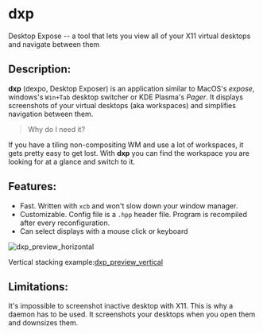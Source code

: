 # dxp

Desktop Expose -- a tool that lets you view all of your X11 virtual desktops
and navigate between them

## Description:

**dxp** (dexpo, Desktop Exposer) is an application similar to MacOS's _expose_,
windows's `Win+Tab` desktop switcher or KDE Plasma's _Pager_. It displays
screenshots of your virtual desktops (aka workspaces) and simplifies navigation
between them.

> Why do I need it?

If you have a tiling non-compositing WM and use a lot of workspaces, it gets
pretty easy to get lost. With **dxp** you can find the workspace you are
looking for at a glance and switch to it.

## Features:

-   Fast. Written with `xcb` and won't slow down your window manager.
-   Customizable. Config file is a `.hpp` header file. Program is recompiled after every reconfiguration.
-   Can select displays with a mouse click or keyboard

![dxp_preview_horizontal](https://user-images.githubusercontent.com/47359245/120087036-40b02580-c0ed-11eb-8181-d43d82420a2f.png)

Vertical stacking
example:[dxp_preview_vertical](https://user-images.githubusercontent.com/47359245/120087034-3db53500-c0ed-11eb-8071-0b7d536d7ea3.png)

## Limitations:

It's impossible to screenshot inactive desktop with X11. This is why a daemon
has to be used. It screenshots your desktops when you open them and downsizes
them.
